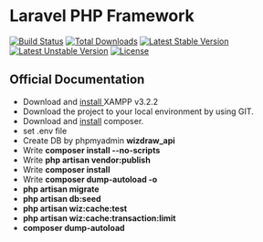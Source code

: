 # Laravel PHP Framework

[![Build Status](https://travis-ci.org/laravel/framework.svg)](https://travis-ci.org/laravel/framework)
[![Total Downloads](https://poser.pugx.org/laravel/framework/d/total.svg)](https://packagist.org/packages/laravel/framework)
[![Latest Stable Version](https://poser.pugx.org/laravel/framework/v/stable.svg)](https://packagist.org/packages/laravel/framework)
[![Latest Unstable Version](https://poser.pugx.org/laravel/framework/v/unstable.svg)](https://packagist.org/packages/laravel/framework)
[![License](https://poser.pugx.org/laravel/framework/license.svg)](https://packagist.org/packages/laravel/framework)


## Official Documentation
* Download and [install ](https://www.apachefriends.org/download.html) XAMPP v3.2.2
* Download the project to your local environment by using GIT. 
* Download and [install](https://getcomposer.org/download/) composer.
* set .env file
* Create DB by phpmyadmin **wizdraw_api**
* Write **composer install --no-scripts**
* Write **php artisan vendor:publish**
* Write **composer install**
* Write **composer dump-autoload -o**
* **php artisan migrate**
* **php artisan db:seed**
* **php artisan wiz:cache:test**
* **php artisan wiz:cache:transaction:limit**
* **composer dump-autoload**
